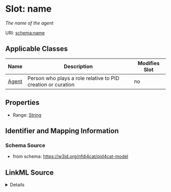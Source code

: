 # Slot: name


_The name of the agent_



URI: [schema:name](http://schema.org/name)



<!-- no inheritance hierarchy -->




## Applicable Classes

| Name | Description | Modifies Slot |
| --- | --- | --- |
[Agent](Agent.md) | Person who plays a role relative to PID creation or curation |  no  |







## Properties

* Range: [String](String.md)





## Identifier and Mapping Information







### Schema Source


* from schema: https://w3id.org/nfdi4cat/pid4cat-model




## LinkML Source

<details>
```yaml
name: name
description: The name of the agent
from_schema: https://w3id.org/nfdi4cat/pid4cat-model
rank: 1000
slot_uri: schema:name
alias: name
domain_of:
- Agent
range: string

```
</details>